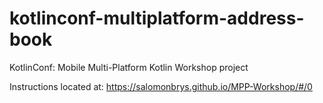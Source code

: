 # kotlinconf-multiplatform-address-book

KotlinConf: Mobile Multi-Platform Kotlin Workshop project

Instructions located at: https://salomonbrys.github.io/MPP-Workshop/#/0